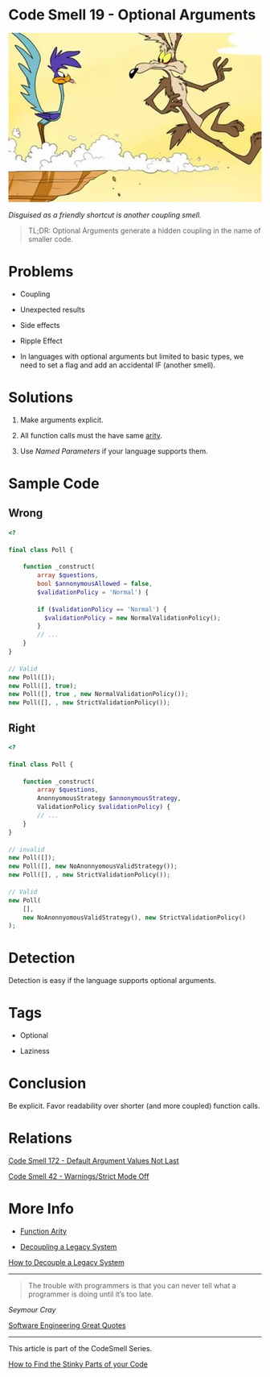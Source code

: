 # Code Smell 19 - Optional Arguments

![Code Smell 19 - Optional Arguments](Code%20Smell%2019%20-%20Optional%20Arguments.jpg)

*Disguised as a friendly shortcut is another coupling smell.*

> TL;DR: Optional Arguments generate a hidden coupling in the name of smaller code.

# Problems

-  Coupling

- Unexpected results

- Side effects

- Ripple Effect

- In languages with optional arguments but limited to basic types, we need to set a flag and add an accidental IF (another smell).

# Solutions

1. Make arguments explicit.

2. All function calls must the have same [arity](https://en.wikipedia.org/wiki/Arity).

3. Use *Named Parameters* if your language supports them.
 
# Sample Code

## Wrong

<!-- [Gist Url](https://gist.github.com/mcsee/66738047685e798a4e4008e291dcff70) -->

```php
<?

final class Poll {
    
    function _construct(
        array $questions,
        bool $annonymousAllowed = false,
        $validationPolicy = 'Normal') {
        
        if ($validationPolicy == 'Normal') {
          $validationPolicy = new NormalValidationPolicy();
        }
        // ...
    }
}

// Valid
new Poll([]);
new Poll([], true);
new Poll([], true , new NormalValidationPolicy());
new Poll([], , new StrictValidationPolicy());
```

## Right

<!-- [Gist Url](https://gist.github.com/mcsee/559b802e5a6a0e1aa432e594fe5f28dc) -->

```php
<? 

final class Poll {
    
    function _construct(
        array $questions,
        AnonnyomousStrategy $annonymousStrategy,
        ValidationPolicy $validationPolicy) {
        // ...
    }
}

// invalid
new Poll([]);
new Poll([], new NoAnonnyomousValidStrategy());
new Poll([], , new StrictValidationPolicy());

// Valid
new Poll(
    [], 
    new NoAnonnyomousValidStrategy(), new StrictValidationPolicy()
);
```

# Detection

Detection is easy if the language supports optional arguments.
 
# Tags

- Optional

- Laziness

# Conclusion

Be explicit. Favor readability over shorter (and more coupled) function calls.

# Relations

[Code Smell 172 - Default Argument Values Not Last](https://github.com/mcsee/Software-Design-Articles/tree/main/Articles/Code%20Smells/Code%20Smell%20172%20-%20Default%20Argument%20Values%20Not%20Last/readme.md)

[Code Smell 42 - Warnings/Strict Mode Off](https://github.com/mcsee/Software-Design-Articles/tree/main/Articles/Code%20Smells/Code%20Smell%2042%20-%20Warnings%20Strict%20Mode%20Off/readme.md)
 
# More Info

- [Function Arity](https://en.wikipedia.org/wiki/Arity)

- [Decoupling a Legacy System](https://github.com/mcsee/Software-Design-Articles/tree/main/Articles/Theory/How%20to%20Decouple%20a%20Legacy%20System/readme.md)

[How to Decouple a Legacy System](https://github.com/mcsee/Software-Design-Articles/tree/main/Articles/Theory/How%20to%20Decouple%20a%20Legacy%20System/readme.md)

* * *

> The trouble with programmers is that you can never tell what a programmer is doing until it’s too late. 

_Seymour Cray_

[Software Engineering Great Quotes](https://github.com/mcsee/Software-Design-Articles/tree/main/Articles/Quotes/Software%20Engineering%20Great%20Quotes/readme.md)

* * *

This article is part of the CodeSmell Series.

[How to Find the Stinky Parts of your Code](https://github.com/mcsee/Software-Design-Articles/tree/main/Articles/Code%20Smells/How%20to%20Find%20the%20Stinky%20parts%20of%20your%20Code/readme.md)